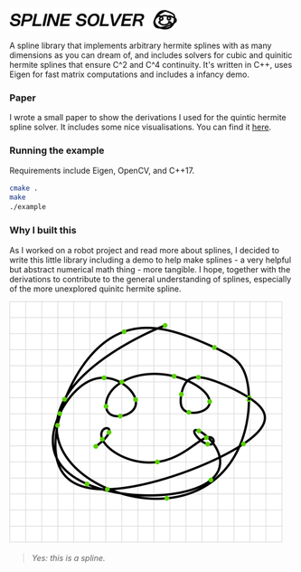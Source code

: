 <img src="./images/text.png" alt="Spline Solver" height="40">


A spline library that implements arbitrary hermite splines with as many dimensions as you can dream of, and includes solvers for cubic and quinitic hermite splines that ensure C^2 and C^4 continuity. It's written in C++, uses Eigen for fast matrix computations and includes a infancy demo.

### Paper
I wrote a small paper to show the derivations I used for the quintic hermite spline solver. It includes some nice visualisations. You can find it [here](https://janhuenermann.com/paper/spline2020.pdf).

### Running the example
Requirements include Eigen, OpenCV, and C++17.
```bash
cmake .
make
./example
```

### Why I built this
As I worked on a robot project and read more about splines, I decided to write this little library including a demo to help make splines - a very helpful but abstract numerical math thing - more tangible. I hope, together with the derivations to contribute to the general understanding of splines, especially of the more unexplored quinitc hermite spline. 

![Figure 1: a spline fitted through the green dots.](./images/fig1.svg)

> _Yes: this is a spline._

